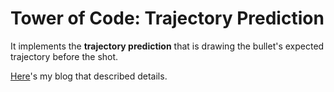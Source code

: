 # Tower of Code: Trajectory Prediction
It implements the **trajectory prediction** that is drawing the bullet's expected trajectory before the shot.

<a href="https://5ubin.blogspot.com/2021/11/1-trajectory-prediction.html" rel="me">Here</a>'s my blog that described details.
